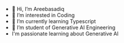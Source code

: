 - 👋 Hi, I’m Areebasadiq
- 👀 I’m interested in Coding 
- 🌱 I’m currently learning Typescript
- 💞️ I’m student of Generative AI Engineering
-    I'm passionate learning about Generative AI
  

<!---
Areebasadiq6/Areebasadiq6 is a ✨ special ✨ repository because its `README.md` (this file) appears on your GitHub profile.
You can click the Preview link to take a look at your changes.
--->
